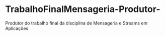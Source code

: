 # TrabalhoFinalMensageria-Produtor-
Produtor do trabalho final da disciplina de Mensageria e Streams em Aplicações
